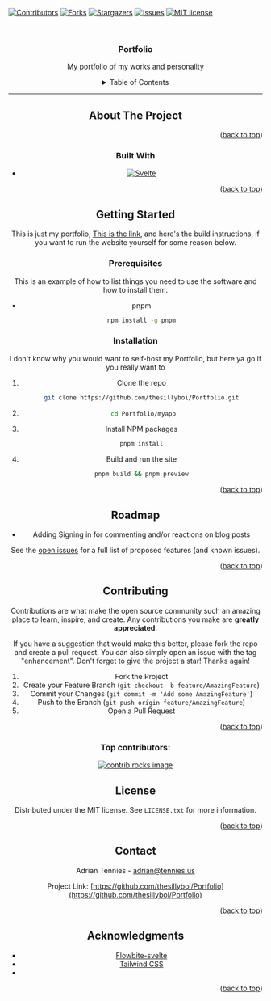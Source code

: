 <a name="readme-top"></a>
<!-- Improved compatibility of back to top link: See: https://github.com/othneildrew/Best-README-Template/pull/73 -->

<!--
*** Thanks for checking out the Best-README-Template. If you have a suggestion
*** that would make this better, please fork the repo and create a pull request
*** or simply open an issue with the tag "enhancement".
*** Don't forget to give the project a star!
*** Thanks again! Now go create something AMAZING! :D
-->

<!-- PROJECT SHIELDS -->

<!--
*** I'm using markdown "reference style" links for readability.
*** Reference links are enclosed in brackets [ ] instead of parentheses ( ).
*** See the bottom of this document for the declaration of the reference variables
*** for contributors-url, forks-url, etc. This is an optional, concise syntax you may use.
*** https://www.markdownguide.org/basic-syntax/#reference-style-links
-->

[![Contributors][contributors-shield]][contributors-url]
[![Forks][forks-shield]][forks-url]
[![Stargazers][stars-shield]][stars-url]
[![Issues][issues-shield]][issues-url]
[![MIT license][license-shield]][license-url]

<!-- [![LinkedIn][linkedin-shield]][linkedin-url] -->

<!-- PROJECT LOGO -->
<br />
<div align="center">
  <a href="https://github.com/thesillyboi/Portfolio">
    <!-- <img src="images/logo.png" alt="Logo" width="80" height="80"> -->
  </a>

<h3 align="center">Portfolio</h3>

<p align="center">
    My portfolio of my works and personality
    <br />

<!-- TABLE OF CONTENTS -->

<details>
  <summary>Table of Contents</summary>
  <ol>
    <li>
      <a href="#about-the-project">About The Project</a>
      <ul>
        <li><a href="#built-with">Built With</a></li>
      </ul>
    </li>
    <li>
      <a href="#getting-started">Getting Started</a>
      <ul>
        <li><a href="#prerequisites">Prerequisites</a></li>
        <li><a href="#installation">Installation</a></li>
      </ul>
    </li>
    <li><a href="#roadmap">Roadmap</a></li>
    <li><a href="#contributing">Contributing</a></li>
    <li><a href="#license">License</a></li>
    <li><a href="#contact">Contact</a></li>
    <li><a href="#acknowledgments">Acknowledgments</a></li>
  </ol>
</details>

---



<!-- ABOUT THE PROJECT -->

## About The Project
<!-- 
Here's a blank template to get started. To avoid retyping too much info, do a search and replace with your text editor for the following: `thesillyboi`, `Portfolio`, `twitter_handle`, `email_client`, ``, `Portfolio`, `My portfolio of my work\`, `MIT license` -->

<p align="right">(<a href="#readme-top">back to top</a>)</p>

### Built With

<!-- 
* [![Next][Next.js]][Next-url]
* [![React][React.js]][React-url]
* [![Vue][Vue.js]][Vue-url]
* [![Angular][Angular.io]][Angular-url] -->

* [![Svelte][Svelte.dev]][Svelte-url]

<!-- * [![Laravel][Laravel.com]][Laravel-url]
* [![Bootstrap][Bootstrap.com]][Bootstrap-url]
* [![JQuery][JQuery.com]][JQuery-url] -->

<p align="right">(<a href="#readme-top">back to top</a>)</p>

<!-- GETTING STARTED -->

## Getting Started

This is just my portfolio, [This is the link](https://adriantennies.vercel.app), and here's the build instructions, if you want to run the website yourself for some reason below.

### Prerequisites

This is an example of how to list things you need to use the software and how to install them.

* pnpm

  ```sh
  npm install -g pnpm
  ```

### Installation
  I don't know why you would want to self-host my Portfolio, but here ya go if you really want to
1. Clone the repo
   ```sh
   git clone https://github.com/thesillyboi/Portfolio.git
   ```
3. ```sh
    cd Portfolio/myapp
    ```

4. Install NPM packages

   ```sh
   pnpm install
   ```

5. Build and run the site

   ```sh
   pnpm build && pnpm preview
   ```


<p align="right">(<a href="#readme-top">back to top</a>)</p>


<!-- ROADMAP -->

## Roadmap

- Adding Signing in for commenting and/or reactions on blog posts


See the [open issues](https://github.com/thesillyboi/Portfolio/issues) for a full list of proposed features (and known issues).

<p align="right">(<a href="#readme-top">back to top</a>)</p>

<!-- CONTRIBUTING -->

## Contributing

Contributions are what make the open source community such an amazing place to learn, inspire, and create. Any contributions you make are **greatly appreciated**.

If you have a suggestion that would make this better, please fork the repo and create a pull request. You can also simply open an issue with the tag "enhancement".
Don't forget to give the project a star! Thanks again!

1. Fork the Project
2. Create your Feature Branch (`git checkout -b feature/AmazingFeature`)
3. Commit your Changes (`git commit -m 'Add some AmazingFeature'`)
4. Push to the Branch (`git push origin feature/AmazingFeature`)
5. Open a Pull Request

<p align="right">(<a href="#readme-top">back to top</a>)</p>

### Top contributors:

<a href="https://github.com/thesillyboi/Portfolio/graphs/contributors">
  <img src="https://contrib.rocks/image?repo=thesillyboi/Portfolio" alt="contrib.rocks image" />
</a>

<!-- LICENSE -->

## License

Distributed under the MIT license. See `LICENSE.txt` for more information.

<p align="right">(<a href="#readme-top">back to top</a>)</p>

<!-- CONTACT -->

## Contact

Adrian Tennies <!-- [@twitter_handle](https://twitter.com/twitter_handle) --> - adrian@tennies.us

Project Link: [https://github.com/thesillyboi/Portfolio](https://github.com/thesillyboi/Portfolio)

<p align="right">(<a href="#readme-top">back to top</a>)</p>

<!-- ACKNOWLEDGMENTS -->

## Acknowledgments

* [Flowbite-svelte](https://flowbite-svelte.com/)
* [Tailwind CSS](https://tailwindcss.com/)
* []()

<p align="right">(<a href="#readme-top">back to top</a>)</p>

<!-- MARKDOWN LINKS & IMAGES -->

<!-- https://www.markdownguide.org/basic-syntax/#reference-style-links -->

[contributors-shield]: https://img.shields.io/github/contributors/thesillyboi/Portfolio.svg?style=for-the-badge
[contributors-url]: https://github.com/thesillyboi/Portfolio/graphs/contributors
[forks-shield]: https://img.shields.io/github/forks/thesillyboi/Portfolio.svg?style=for-the-badge
[forks-url]: https://github.com/thesillyboi/Portfolio/network/members
[stars-shield]: https://img.shields.io/github/stars/thesillyboi/Portfolio.svg?style=for-the-badge
[stars-url]: https://github.com/thesillyboi/Portfolio/stargazers
[issues-shield]: https://img.shields.io/github/issues/thesillyboi/Portfolio.svg?style=for-the-badge
[issues-url]: https://github.com/thesillyboi/Portfolio/issues
[license-shield]: https://img.shields.io/github/license/thesillyboi/Portfolio.svg?style=for-the-badge
[license-url]: https://github.com/thesillyboi/Portfolio/blob/master/LICENSE.txt
[linkedin-shield]: https://img.shields.io/badge/-LinkedIn-black.svg?style=for-the-badge&logo=linkedin&colorB=555logo
[Svelte.dev]: https://img.shields.io/badge/Svelte-4A4A55?style=for-the-badge&logo=svelte&logoColor=FF3E00
[Svelte-url]: https://svelte.dev/
